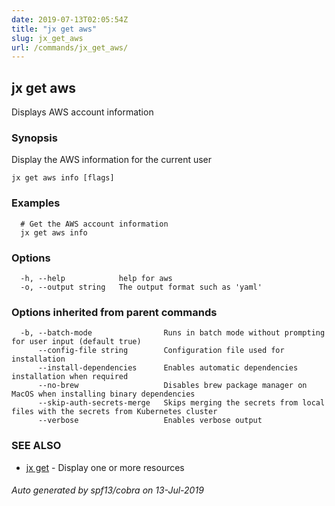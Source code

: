 ```yaml
---
date: 2019-07-13T02:05:54Z
title: "jx get aws"
slug: jx_get_aws
url: /commands/jx_get_aws/
---
```

## jx get aws

Displays AWS account information

### Synopsis

Display the AWS information for the current user

```
jx get aws info [flags]
```

### Examples

```
  # Get the AWS account information
  jx get aws info
```

### Options

```
  -h, --help            help for aws
  -o, --output string   The output format such as 'yaml'
```

### Options inherited from parent commands

```
  -b, --batch-mode                Runs in batch mode without prompting for user input (default true)
      --config-file string        Configuration file used for installation
      --install-dependencies      Enables automatic dependencies installation when required
      --no-brew                   Disables brew package manager on MacOS when installing binary dependencies
      --skip-auth-secrets-merge   Skips merging the secrets from local files with the secrets from Kubernetes cluster
      --verbose                   Enables verbose output
```

### SEE ALSO

* [jx get](/commands/jx_get/)	 - Display one or more resources

###### Auto generated by spf13/cobra on 13-Jul-2019

